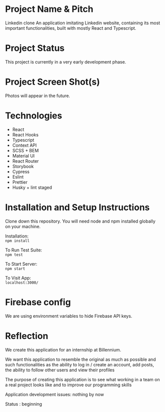 # Project Name & Pitch

Linkedin clone
An application imitating Linkedin website, containing its most important functionalities, built with mostly React and Typescript.

# Project Status

This project is currently in a very early development phase.

# Project Screen Shot(s)

Photos will appear in the future.

# Technologies

- React
- React Hooks
- Typescript
- Context API
- SCSS + BEM
- Material UI
- React Router
- Storybook
- Cypress
- Eslint
- Prettier
- Husky + lint staged

# Installation and Setup Instructions

Clone down this repository. You will need node and npm installed globally on your machine.

Installation:  
`npm install`

To Run Test Suite:  
`npm test`

To Start Server:  
`npm start`

To Visit App:  
`localhost:3000/`

# Firebase config

We are using environment variables to hide Firebase API keys.

# Reflection

We create this application for an internship at Billennium.

We want this application to resemble the original as much as possible and such functionalities as the ability to log in / create an account, add posts, the ability to follow other users and view their profiles

The purpose of creating this application is to see what working in a team on a real project looks like and to improve our programming skills

Application development issues: nothing by now

Status : beginning
